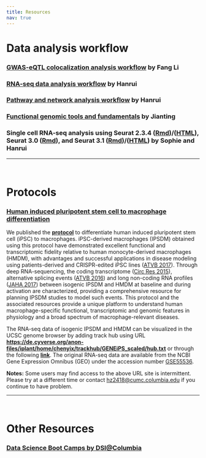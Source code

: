 ```yaml
---
title: Resources
nav: true
---
```


    

# **Data analysis workflow**
    
### [GWAS-eQTL colocalization analysis workflow](https://hanruizhang.github.io/GWAS-eQTL-Colocalization/) by **Fang Li**
### [RNA-seq data analysis workflow](https://hanruizhang.github.io/RNAseq-analysis-workflow/) by Hanrui
### [Pathway and network analysis workflow](https://hanruizhang.github.io/Pathway-Network-Analysis/) by Hanrui  
### [Functional genomic tools and fundamentals](https://hanruizhang.github.io/Functional-Genomic-Tools/Functional_Genomics_Tools.html) by **Jianting**
### Single cell RNA-seq analysis using Seurat 2.3.4 ([Rmd](/file/scRNAseq_Tutorial_latest.Rmd))/([HTML](/file/scRNAseq_Tutorial_latest.html)), Seurat 3.0 ([Rmd](/file/Zhang_Seurat_PBMC_20191001.Rmd)), and Seurat 3.1 ([Rmd](/file/00_Seurat_PBMC_20200310.Rmd))/([HTML](/file/00_Seurat_PBMC_20200310.html)) by **Sophie** and Hanrui   
      
------
&nbsp;
# **Protocols**
### [**Human induced pluripotent stem cell to macrophage differentiation**](https://currentprotocols.onlinelibrary.wiley.com/doi/full/10.1002/cpsc.74)

We published the **[protocol](https://currentprotocols.onlinelibrary.wiley.com/doi/full/10.1002/cpsc.74)** to differentiate human induced pluripotent stem cell (iPSC) to macrophages.  iPSC-derived macrophages (IPSDM) obtained using this protocol have demonstrated excellent functional and transcriptomic fidelity relative to human monocyte-derived macrophages (HMDM), with advantages and successful applications in disease modeling using patients-derived and CRISPR-edited iPSC lines ([ATVB 2017](https://www.ncbi.nlm.nih.gov/pmc/articles/PMC5659288)). Through deep RNA-sequencing, the coding transcriptome ([Circ Res 2015](https://www.ncbi.nlm.nih.gov/pmc/articles/PMC4565503/)), alternative splicing events ([ATVB 2016](https://www.ncbi.nlm.nih.gov/pmc/articles/PMC4919157/)) and long non-coding RNA profiles ([JAHA 2017](https://www.ahajournals.org/doi/full/10.1161/JAHA.117.007431?url_ver=Z39.88-2003&rfr_id=ori:rid:crossref.org&rfr_dat=cr_pub%3dpubmed)) between isogenic IPSDM and HMDM at baseline and during activation are characterized, providing a comprehensive resource for planning IPSDM studies to model such events. This protocol and the associated resources provide a unique platform to understand human macrophage-specific functional, transcriptomic and genomic features in physiology and a broad spectrum of macrophage-relevant diseases.

The RNA-seq data of isogenic IPSDM and HMDM can be visualized in the UCSC genome browser by adding track hub using URL **https://de.cyverse.org/anon-files/iplant/home/chenyix/trackhub/GENEiPS_scaled/hub.txt** or through the following **[link](http://genome.ucsc.edu/cgi-bin/hgTracks?db=hg19&hubUrl=https://de.cyverse.org/anon-files/iplant/home/chenyix/trackhub/GENEiPS_scaled/hub.txt)**. The original RNA-seq data are available from the NCBI Gene Expression Omnibus (GEO) under the accession number [GSE55536](https://www.ncbi.nlm.nih.gov/geo/query/acc.cgi?acc=GSE55536).

**Notes:** Some users may find access to the above URL site is intermittent. Please try at a different time or contact hz2418@cumc.columbia.edu if you continue to have problem.

------
&nbsp;
# **Other Resources**
### [Data Science Boot Camps by DSI@Columbia](https://github.com/DS-BootCamp-DSI-Columbia)
  


